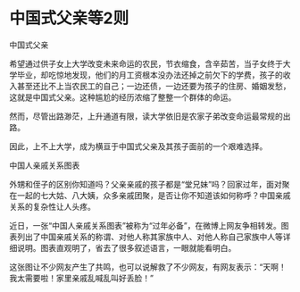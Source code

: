 # 中国式父亲等2则

中国式父亲 

希望通过供子女上大学改变未来命运的农民，节衣缩食，含辛茹苦，当子女终于大学毕业，却吃惊地发现，他们的月工资根本没办法还掉之前欠下的学费，孩子的收入甚至还比不上当农民工的自己；一边还债，一边还要为孩子的住房、婚姻发愁，这就是中国式父亲。这种尴尬的经历浓缩了整整一个群体的命运。 

然而，尽管出路渺茫，上升通道有限，读大学依旧是农家子弟改变命运最常规的出路。 

因此，上不上大学，成为横亘于中国式父亲及其孩子面前的一个艰难选择。 

中国人亲戚关系图表 

外甥和侄子的区别你知道吗？父亲亲戚的孩子都是“堂兄妹”吗？回家过年，面对聚在一起的七大姑、八大姨，众多亲戚团聚，是否让你不知道该如何称呼？中国亲戚关系的复杂性让人头疼。 

近日，一张“中国人亲戚关系图表”被称为“过年必备”，在微博上网友争相转发。图表列出了中国亲戚关系的称谓、对他人称其家族中人、对他人称自己家族中人等详细说明。图表直观明了，省去了很多叙述语言，一眼就能看明白。 

这张图让不少网友产生了共鸣，也可以说解救了不少网友，有网友表示：“天啊！我太需要啦！家里亲戚乱喊乱叫好丢脸！”